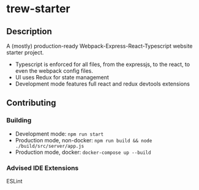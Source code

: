 # trew-starter

## Description
A (mostly) production-ready Webpack-Express-React-Typescript website starter project.

* Typescript is enforced for all files, from the expressjs, to the react, to even the webpack config files.
* UI uses Redux for state management
* Development mode features full react and redux devtools extensions

## Contributing

### Building
* Development mode: `npm run start`
* Production mode, non-docker: `npm run build && node ./build/src/server/app.js`
* Production mode, docker: `docker-compose up --build`

### Advised IDE Extensions

ESLint
